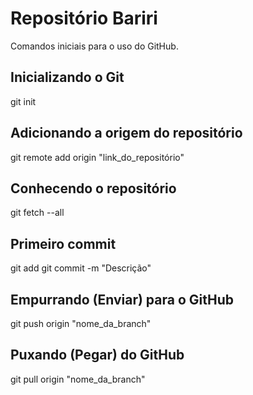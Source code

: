 # Repositório Bariri
Comandos iniciais para o uso do GitHub.

## Inicializando o Git
git init

## Adicionando a origem do repositório
git remote add origin "link_do_repositório"

## Conhecendo o repositório
git fetch --all

## Primeiro commit
git add 
git commit -m "Descrição"

## Empurrando (Enviar) para o GitHub
git push origin "nome_da_branch"

## Puxando (Pegar) do GitHub
git pull origin "nome_da_branch"